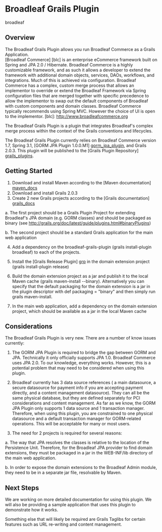 Broadleaf Grails Plugin
=======================

broadleaf

Overview
--------

The Broadleaf Grails Plugin allows you run Broadleaf Commerce as a Grails Application.  
[Broadleaf Commerce] [blc] is an enterprise eCommerce framework built on Spring and JPA 2.0 / Hibernate.  Broadleaf Commerce is a highly customizable framework, and as such it allows a developer to extend the framework with additional domain objects, services, DAOs, workflows, and integrations.  Much of this is achieved via configuration. Broadleaf Commerce has a complex, custom merge process that allows an implementor to override or extend the Broadleaf Framework via Spring configuration files that are merged together with specific precedence to allow the implementor to swap out the default components of Broadleaf with custom components and domain classes.  Broadleaf Commerce typically recommends using Spring MVC. However the choice of UI is open to the implementor.
  [blc]: http://www.broadleafcommerce.org

The Broadleaf Grails Plugin is a plugin that integrates Broadleaf's complex merge process within the context of the Grails conventions and lifecycles.

The Broadleaf Grails Plugin currently relies on Broadleaf Commerce version 1.7, Spring 3.1, [GORM JPA Plugin 1.0.0.M1] [gorm_jpa_plugin], and Grails 2.0.3.  This plugin will be published to the [Grails Plugin Repository] [grails_plugins].

  [grails_plugins]: http://grails.org/plugins/
  [gorm_jpa_plugin]: http://grails.org/plugin/gorm-jpa
  
Getting Started
---------------

1. Download and install Maven according to the [Maven documentation] [maven_docs]
2. Download and install Grails 2.0.3
3. Create 2 new Grails projects according to the [Grails documentation] [grails_docs]

  a. The first project should be a Grails Plugin Project for extending Broadleaf's JPA domain (e.g. GORM classes) and should be packaged as binary (see <http://grails.org/doc/latest/guide/plugins.html#binaryPlugins>)
  
  b. The second project should be a standard Grails application for the main web application
  
4. Add a dependency on the broadleaf-grails-plugin (grails install-plugin broadleaf) to each of the projects.

5. Install the [Grails Release Plugin] [grp] in the domain extension project (grails install-plugin release)

6. Build the domain extension project as a jar and publish it to the local Maven cache (grails maven-install --binary). Alternatively you can specify that the default packaging for the domain extension is a jar in the plugin descriptor with def packaging = "binary" and then simply run grails maven-install.

7. In the main web application, add a dependency on the domain extension project, which should be available as a jar in the local Maven cache

  [maven_docs]: http://maven.apache.org/download.html
  [grails_docs]: http://grails.org/Quick+Start
  [grp]: http://grails.org/plugin/release
  
Considerations
--------------

The Broadleaf Grails Plugin is very new.  There are a number of know issues currently:

1. The GORM JPA Plugin is required to bridge the gap between GORM and JPA. Technically it only officially supports JPA 1.0. Broadleaf Commerce uses JPA 2.0. To our knowledge, everything works.  However, this is a potential problem that may need to be considered when using this plugin.

2. Broadleaf currently has 3 data source references ( a main datasource, a secure datasource for payment info if you are accepting payment directly, and a content management datasource). They can all be the same physical database, but they are defined separately for PCI considerations and content management. As far as we know, the GORM JPA Plugin only supports 1 data source and 1 transaction manager. Therefore, when using this plugin, you are constrained to one physical datasource and a default transaction manager for GORM-related operations. This will be acceptable for many or most users.

3. The need for 2 projects is required for several reasons:

  a. The way that JPA resolves the classes is relative to the location of the Persistence Unit. Therefore, for the Broadleaf JPA provider to find domain extensions, they must be packaged in a jar in the WEB-INF/lib directory of the main web application.
  
  b. In order to expose the domain extensions to the Broadleaf Admin module, they need to be in a separate jar file, resolvable by Maven.
  
Next Steps
----------

We are working on more detailed documentation for using this plugin.  We will also be providing a sample application that uses this plugin to demonstrate how it works.

Something else that will likely be required are Grails Taglibs for certain features such as URL re-writing and content management.

